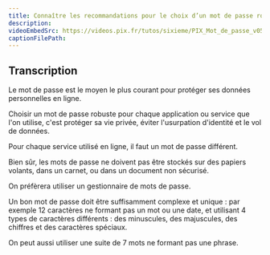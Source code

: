```yaml
---
title: Connaître les recommandations pour le choix d’un mot de passe robuste.
description:
videoEmbedSrc: https://videos.pix.fr/tutos/sixieme/PIX_Mot_de_passe_v05_20231109.mp4
captionFilePath:
---
```


## Transcription

Le mot de passe est le moyen le plus courant pour protéger ses données personnelles en ligne.

Choisir un mot de passe robuste pour chaque application ou service que l'on utilise, c'est protéger sa vie privée, éviter l'usurpation d'identité et le vol de données.

Pour chaque service utilisé en ligne, il faut un mot de passe différent.

Bien sûr, les mots de passe ne doivent pas être stockés sur des papiers volants, dans un carnet, ou dans un document non sécurisé.

On préfèrera utiliser un gestionnaire de mots de passe.

Un bon mot de passe doit être suffisamment complexe et unique : par exemple 12 caractères ne formant pas un mot ou une date, et utilisant 4 types de caractères différents : des minuscules, des majuscules, des chiffres et des caractères spéciaux.

On peut aussi utiliser une suite de 7 mots ne formant pas une phrase.
